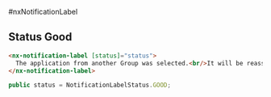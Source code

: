 #nxNotificationLabel

## Status Good

```html
<nx-notification-label [status]="status">
  The application from another Group was selected.<br/>It will be reassigned.
</nx-notification-label>
```

```javascript
public status = NotificationLabelStatus.GOOD;
```
